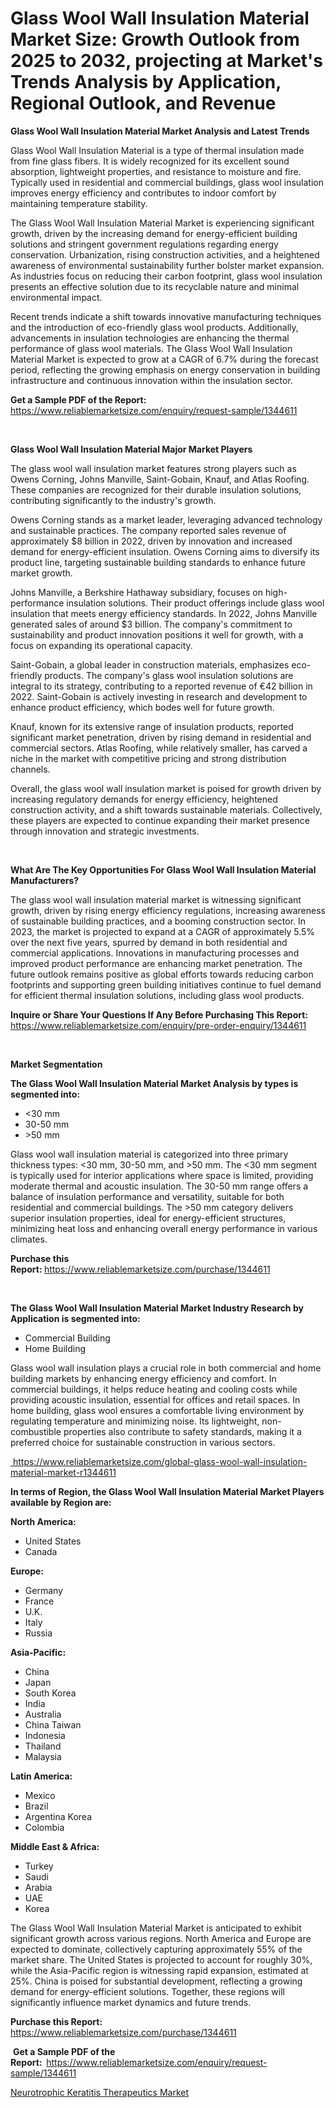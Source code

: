 <p><h1>Glass Wool Wall Insulation Material Market Size: Growth Outlook from 2025 to 2032, projecting at Market's Trends Analysis by Application, Regional Outlook, and Revenue</h1></p><p><strong>Glass Wool Wall Insulation Material Market Analysis and Latest Trends</strong></p>
<p><p>Glass Wool Wall Insulation Material is a type of thermal insulation made from fine glass fibers. It is widely recognized for its excellent sound absorption, lightweight properties, and resistance to moisture and fire. Typically used in residential and commercial buildings, glass wool insulation improves energy efficiency and contributes to indoor comfort by maintaining temperature stability.</p><p>The Glass Wool Wall Insulation Material Market is experiencing significant growth, driven by the increasing demand for energy-efficient building solutions and stringent government regulations regarding energy conservation. Urbanization, rising construction activities, and a heightened awareness of environmental sustainability further bolster market expansion. As industries focus on reducing their carbon footprint, glass wool insulation presents an effective solution due to its recyclable nature and minimal environmental impact.</p><p>Recent trends indicate a shift towards innovative manufacturing techniques and the introduction of eco-friendly glass wool products. Additionally, advancements in insulation technologies are enhancing the thermal performance of glass wool materials. The Glass Wool Wall Insulation Material Market is expected to grow at a CAGR of 6.7% during the forecast period, reflecting the growing emphasis on energy conservation in building infrastructure and continuous innovation within the insulation sector.</p></p>
<p><strong>Get a Sample PDF of the Report:&nbsp;</strong> <a href="https://www.reliablemarketsize.com/enquiry/request-sample/1344611?utm_campaign=2626&utm_medium=2&utm_source=Github&utm_content=ia&utm_term=24032025&utm_id=glass-wool-wall-insulation-material">https://www.reliablemarketsize.com/enquiry/request-sample/1344611</a></p>
<p>&nbsp;</p>
<p><strong>Glass Wool Wall Insulation Material Major Market Players</strong></p>
<p><p>The glass wool wall insulation market features strong players such as Owens Corning, Johns Manville, Saint-Gobain, Knauf, and Atlas Roofing. These companies are recognized for their durable insulation solutions, contributing significantly to the industry's growth.</p><p>Owens Corning stands as a market leader, leveraging advanced technology and sustainable practices. The company reported sales revenue of approximately $8 billion in 2022, driven by innovation and increased demand for energy-efficient insulation. Owens Corning aims to diversify its product line, targeting sustainable building standards to enhance future market growth.</p><p>Johns Manville, a Berkshire Hathaway subsidiary, focuses on high-performance insulation solutions. Their product offerings include glass wool insulation that meets energy efficiency standards. In 2022, Johns Manville generated sales of around $3 billion. The company's commitment to sustainability and product innovation positions it well for growth, with a focus on expanding its operational capacity.</p><p>Saint-Gobain, a global leader in construction materials, emphasizes eco-friendly products. The company's glass wool insulation solutions are integral to its strategy, contributing to a reported revenue of €42 billion in 2022. Saint-Gobain is actively investing in research and development to enhance product efficiency, which bodes well for future growth.</p><p>Knauf, known for its extensive range of insulation products, reported significant market penetration, driven by rising demand in residential and commercial sectors. Atlas Roofing, while relatively smaller, has carved a niche in the market with competitive pricing and strong distribution channels.</p><p>Overall, the glass wool wall insulation market is poised for growth driven by increasing regulatory demands for energy efficiency, heightened construction activity, and a shift towards sustainable materials. Collectively, these players are expected to continue expanding their market presence through innovation and strategic investments.</p></p>
<p>&nbsp;</p>
<p><strong>What Are The Key Opportunities For Glass Wool Wall Insulation Material Manufacturers?</strong></p>
<p><p>The glass wool wall insulation material market is witnessing significant growth, driven by rising energy efficiency regulations, increasing awareness of sustainable building practices, and a booming construction sector. In 2023, the market is projected to expand at a CAGR of approximately 5.5% over the next five years, spurred by demand in both residential and commercial applications. Innovations in manufacturing processes and improved product performance are enhancing market penetration. The future outlook remains positive as global efforts towards reducing carbon footprints and supporting green building initiatives continue to fuel demand for efficient thermal insulation solutions, including glass wool products.</p></p>
<p><strong>Inquire or Share Your Questions If Any Before Purchasing This Report:</strong> <a href="https://www.reliablemarketsize.com/enquiry/pre-order-enquiry/1344611?utm_campaign=2626&utm_medium=2&utm_source=Github&utm_content=ia&utm_term=24032025&utm_id=glass-wool-wall-insulation-material">https://www.reliablemarketsize.com/enquiry/pre-order-enquiry/1344611</a></p>
<p>&nbsp;</p>
<p><strong>Market Segmentation</strong></p>
<p><strong>The Glass Wool Wall Insulation Material Market Analysis by types is segmented into:</strong></p>
<p><ul><li><30 mm</li><li>30-50 mm</li><li>>50 mm</li></ul></p>
<p><p>Glass wool wall insulation material is categorized into three primary thickness types: <30 mm, 30-50 mm, and >50 mm. The <30 mm segment is typically used for interior applications where space is limited, providing moderate thermal and acoustic insulation. The 30-50 mm range offers a balance of insulation performance and versatility, suitable for both residential and commercial buildings. The >50 mm category delivers superior insulation properties, ideal for energy-efficient structures, minimizing heat loss and enhancing overall energy performance in various climates.</p></p>
<p><strong>Purchase this Report:&nbsp;</strong><a href="https://www.reliablemarketsize.com/purchase/1344611?utm_campaign=2626&utm_medium=2&utm_source=Github&utm_content=ia&utm_term=24032025&utm_id=glass-wool-wall-insulation-material">https://www.reliablemarketsize.com/purchase/1344611</a></p>
<p>&nbsp;</p>
<p><strong>The Glass Wool Wall Insulation Material Market Industry Research by Application is segmented into:</strong></p>
<p><ul><li>Commercial Building</li><li>Home Building</li></ul></p>
<p><p>Glass wool wall insulation plays a crucial role in both commercial and home building markets by enhancing energy efficiency and comfort. In commercial buildings, it helps reduce heating and cooling costs while providing acoustic insulation, essential for offices and retail spaces. In home building, glass wool ensures a comfortable living environment by regulating temperature and minimizing noise. Its lightweight, non-combustible properties also contribute to safety standards, making it a preferred choice for sustainable construction in various sectors.</p></p>
<p><a href="https://www.reliablemarketsize.com/global-glass-wool-wall-insulation-material-market-r1344611?utm_campaign=2626&utm_medium=2&utm_source=Github&utm_content=ia&utm_term=24032025&utm_id=glass-wool-wall-insulation-material">&nbsp;https://www.reliablemarketsize.com/global-glass-wool-wall-insulation-material-market-r1344611</a></p>
<p><strong>In terms of Region, the Glass Wool Wall Insulation Material Market Players available by Region are:</strong></p>
<p>
    <p> <strong> North America: </strong>
        <ul>
            <li>United States</li>
            <li>Canada</li>
        </ul>
        </p> 
    <p> <strong> Europe: </strong>
        <ul>
            <li>Germany</li>
            <li>France</li>
            <li>U.K.</li>
            <li>Italy</li>
            <li>Russia</li>
        </ul>
        </p> 
    <p> <strong> Asia-Pacific: </strong>
        <ul>
            <li>China</li>
            <li>Japan</li>
            <li>South Korea</li>
            <li>India</li>
            <li>Australia</li>
            <li>China Taiwan</li>
            <li>Indonesia</li>
            <li>Thailand</li>
            <li>Malaysia</li>
        </ul>
        </p> 
    <p> <strong> Latin America: </strong>
        <ul>
            <li>Mexico</li>
            <li>Brazil</li>
            <li>Argentina Korea</li>
            <li>Colombia</li>
        </ul>
        </p> 
    <p> <strong> Middle East & Africa: </strong>
        <ul>
            <li>Turkey</li>
            <li>Saudi</li>
            <li>Arabia</li>
            <li>UAE</li>
            <li>Korea</li>
        </ul>
    </p>
    </p>
<p><p>The Glass Wool Wall Insulation Material Market is anticipated to exhibit significant growth across various regions. North America and Europe are expected to dominate, collectively capturing approximately 55% of the market share. The United States is projected to account for roughly 30%, while the Asia-Pacific region is witnessing rapid expansion, estimated at 25%. China is poised for substantial development, reflecting a growing demand for energy-efficient solutions. Together, these regions will significantly influence market dynamics and future trends.</p></p>
<p><strong>Purchase this Report: </strong><a href="https://www.reliablemarketsize.com/purchase/1344611?utm_campaign=2626&utm_medium=2&utm_source=Github&utm_content=ia&utm_term=24032025&utm_id=glass-wool-wall-insulation-material">https://www.reliablemarketsize.com/purchase/1344611</a></p>
<p>&nbsp;<strong>Get a Sample PDF of the Report:&nbsp;&nbsp;</strong><a href="https://www.reliablemarketsize.com/enquiry/request-sample/1344611?utm_campaign=2626&utm_medium=2&utm_source=Github&utm_content=ia&utm_term=24032025&utm_id=glass-wool-wall-insulation-material">https://www.reliablemarketsize.com/enquiry/request-sample/1344611</a></p>
<p><strong></strong></p>
<p><p><a href="https://github.com/ccreola81/Market-Research-Report-List-1/blob/main/neurotrophic-keratitis-therapeutics-market.md?utm_campaign=2626&utm_medium=2&utm_source=Github&utm_content=ia&utm_term=24032025&utm_id=glass-wool-wall-insulation-material">Neurotrophic Keratitis Therapeutics Market</a></p></p>